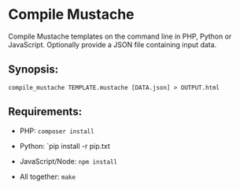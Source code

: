 Compile Mustache
================

Compile Mustache templates on the command line in PHP, Python or JavaScript.
Optionally provide a JSON file containing input data.

Synopsis:
---------

    compile_mustache TEMPLATE.mustache [DATA.json] > OUTPUT.html

Requirements:
-------------

* PHP: `composer install`

* Python: `pip install -r pip.txt

* JavaScript/Node: `npm install`

* All together: `make`

